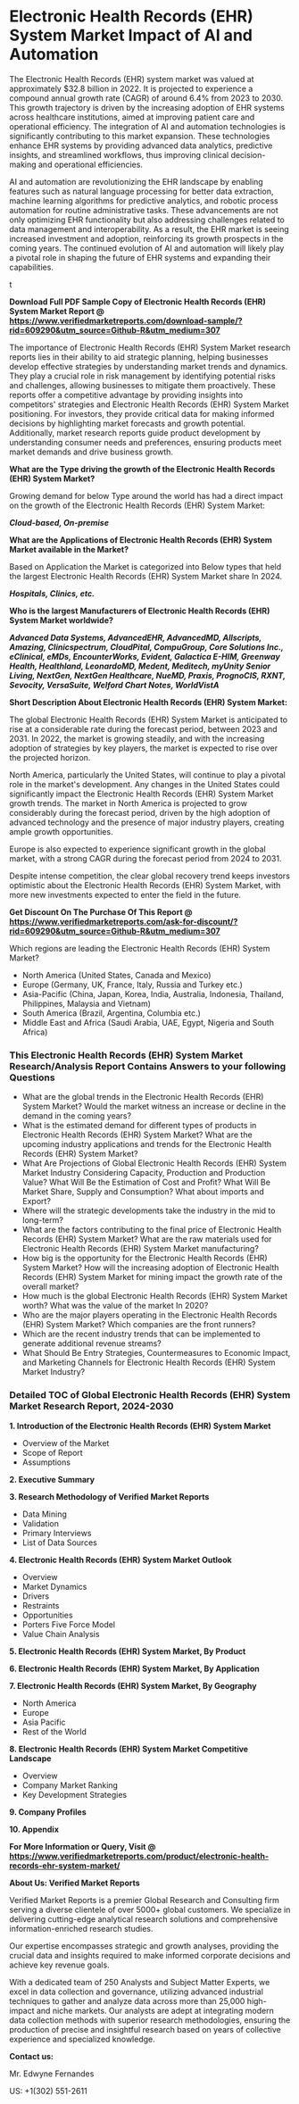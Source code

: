 <meta name="title" content="Global  Electronic Health Records (EHR) System Market Impact of AI and Automation"><meta name="description" content="  The Electronic Health Records (EHR) system market was valued at approximately $32.8 billion in 2022. It is projected to experience a compound annual growth rate (CAG"><meta name="title" content=" Electronic Health Records (EHR) System Market Size, Share, Scope, Trends, Growth, Opportunities, Analysis, Forecast"> <h1>Electronic Health Records (EHR) System Market Impact of AI and Automation</h1> <p>The Electronic Health Records (EHR) system market was valued at approximately $32.8 billion in 2022. It is projected to experience a compound annual growth rate (CAGR) of around 6.4% from 2023 to 2030. This growth trajectory is driven by the increasing adoption of EHR systems across healthcare institutions, aimed at improving patient care and operational efficiency. The integration of AI and automation technologies is significantly contributing to this market expansion. These technologies enhance EHR systems by providing advanced data analytics, predictive insights, and streamlined workflows, thus improving clinical decision-making and operational efficiencies.</p> <p>AI and automation are revolutionizing the EHR landscape by enabling features such as natural language processing for better data extraction, machine learning algorithms for predictive analytics, and robotic process automation for routine administrative tasks. These advancements are not only optimizing EHR functionality but also addressing challenges related to data management and interoperability. As a result, the EHR market is seeing increased investment and adoption, reinforcing its growth prospects in the coming years. The continued evolution of AI and automation will likely play a pivotal role in shaping the future of EHR systems and expanding their capabilities.</p> t</p><p id="" class=""><strong>Download Full PDF Sample Copy of Electronic Health Records (EHR) System Market Report @ <a href="https://www.verifiedmarketreports.com/download-sample/?rid=609290&utm_source=Github-R&utm_medium=307" target="_blank">https://www.verifiedmarketreports.com/download-sample/?rid=609290&utm_source=Github-R&utm_medium=307</a></strong></p><p>The importance of&nbsp;Electronic Health Records (EHR) System Market research reports lies in their ability to aid strategic planning, helping businesses develop effective strategies by understanding market trends and dynamics. They play a crucial role in risk management by identifying potential risks and challenges, allowing businesses to mitigate them proactively. These reports offer a competitive advantage by providing insights into competitors' strategies and Electronic Health Records (EHR) System Market positioning. For investors, they provide critical data for making informed decisions by highlighting market forecasts and growth potential. Additionally, market research reports guide product development by understanding consumer needs and preferences, ensuring products meet market demands and drive business growth.</p><p><strong>What are the&nbsp;Type driving the growth of the Electronic Health Records (EHR) System Market?</strong></p><p id="" class="">Growing demand for below Type around the world has had a direct impact on the growth of the Electronic Health Records (EHR) System Market:</p><em><strong>Cloud-based, On-premise</strong></em></p><strong>What are the&nbsp;Applications&nbsp;of Electronic Health Records (EHR) System Market available in the Market?</strong></p><p id="" class="">Based on Application the Market is categorized into Below types that held the largest Electronic Health Records (EHR) System Market share In 2024.</p><em><strong>Hospitals, Clinics, etc.</strong></em></p><strong>Who is the largest Manufacturers of Electronic Health Records (EHR) System Market worldwide?</strong></p><p><em><strong>Advanced Data Systems, AdvancedEHR, AdvancedMD, Allscripts, Amazing, Clinicspectrum, CloudPital, CompuGroup, Core Solutions Inc., eClinical, eMDs, EncounterWorks, Evident, Galactica E-HIM, Greenway Health, Healthland, LeonardoMD, Medent, Meditech, myUnity Senior Living, NextGen, NextGen Healthcare, NueMD, Praxis, PrognoCIS, RXNT, Sevocity, VersaSuite, Welford Chart Notes, WorldVistA</strong></em></p><p id="" class=""><strong>Short Description About Electronic Health Records (EHR) System Market:</strong></p><p>The global Electronic Health Records (EHR) System Market is anticipated to rise at a considerable rate during the forecast period, between 2023 and 2031. In 2022, the market is growing steadily, and with the increasing adoption of strategies by key players, the market is expected to rise over the projected horizon.</p><p>North America, particularly the United States, will continue to play a pivotal role in the market's development. Any changes in the United States could significantly impact the Electronic Health Records (EHR) System Market growth trends. The market in North America is projected to grow considerably during the forecast period, driven by the high adoption of advanced technology and the presence of major industry players, creating ample growth opportunities.</p><p>Europe is also expected to experience significant growth in the global market, with a strong CAGR during the forecast period from 2024 to 2031.</p><p>Despite intense competition, the clear global recovery trend keeps investors optimistic about the Electronic Health Records (EHR) System Market, with more new investments expected to enter the field in the future.</p><p id="" class=""><strong>Get Discount On The Purchase Of This Report @ <a href="https://www.verifiedmarketreports.com/ask-for-discount/?rid=609290&utm_source=Github-R&utm_medium=307" target="_blank">https://www.verifiedmarketreports.com/ask-for-discount/?rid=609290&utm_source=Github-R&utm_medium=307</a></strong></p>Which regions are leading the Electronic Health Records (EHR) System Market?</p><ul><li>North America (United States, Canada and Mexico)</li><li>Europe (Germany, UK, France, Italy, Russia and Turkey etc.)</li><li>Asia-Pacific (China, Japan, Korea, India, Australia, Indonesia, Thailand, Philippines, Malaysia and Vietnam)</li><li>South America (Brazil, Argentina, Columbia etc.)</li><li>Middle East and Africa (Saudi Arabia, UAE, Egypt, Nigeria and South Africa)</li></ul><h3 id="" class="">This Electronic Health Records (EHR) System Market Research/Analysis Report Contains Answers to your following Questions</h3><ul><li>What are the global trends in the Electronic Health Records (EHR) System Market? Would the market witness an increase or decline in the demand in the coming years?</li><li>What is the estimated demand for different types of products in Electronic Health Records (EHR) System Market? What are the upcoming industry applications and trends for the Electronic Health Records (EHR) System Market?</li><li>What Are Projections of Global Electronic Health Records (EHR) System Market Industry Considering Capacity, Production and Production Value? What Will Be the Estimation of Cost and Profit? What Will Be Market Share, Supply and Consumption? What about imports and Export?</li><li>Where will the strategic developments take the industry in the mid to long-term?</li><li>What are the factors contributing to the final price of Electronic Health Records (EHR) System Market? What are the raw materials used for Electronic Health Records (EHR) System Market manufacturing?</li><li>How big is the opportunity for the Electronic Health Records (EHR) System Market? How will the increasing adoption of Electronic Health Records (EHR) System Market for mining impact the growth rate of the overall market?</li><li>How much is the global Electronic Health Records (EHR) System Market worth? What was the value of the market In 2020?</li><li>Who are the major players operating in the Electronic Health Records (EHR) System Market? Which companies are the front runners?</li><li>Which are the recent industry trends that can be implemented to generate additional revenue streams?</li><li>What Should Be Entry Strategies, Countermeasures to Economic Impact, and Marketing Channels for Electronic Health Records (EHR) System Market Industry?</li></ul><h3 id="" class="">Detailed TOC of Global Electronic Health Records (EHR) System Market Research Report, 2024-2030</h3><p id="" class=""><strong>1. Introduction of the Electronic Health Records (EHR) System Market</strong></p><ul><li>Overview of the Market</li><li>Scope of Report</li><li>Assumptions</li></ul><p id="" class=""><strong>2. Executive Summary</strong></p><p id="" class=""><strong>3. Research Methodology of Verified Market Reports</strong></p><ul><li>Data Mining</li><li>Validation</li><li>Primary Interviews</li><li>List of Data Sources</li></ul><p id="" class=""><strong>4. Electronic Health Records (EHR) System Market Outlook</strong></p><ul><li>Overview</li><li>Market Dynamics</li><li>Drivers</li><li>Restraints</li><li>Opportunities</li><li>Porters Five Force Model</li><li>Value Chain Analysis</li></ul><p id="" class=""><strong>5. Electronic Health Records (EHR) System Market, By Product</strong></p><p id="" class=""><strong>6. Electronic Health Records (EHR) System Market, By Application</strong></p><p id="" class=""><strong>7. Electronic Health Records (EHR) System Market, By Geography</strong></p><ul><li>North America</li><li>Europe</li><li>Asia Pacific</li><li>Rest of the World</li></ul><p id="" class=""><strong>8. Electronic Health Records (EHR) System Market Competitive Landscape</strong></p><ul><li>Overview</li><li>Company Market Ranking</li><li>Key Development Strategies</li></ul><p id="" class=""><strong>9. Company Profiles</strong></p><p id="" class=""><strong>10. Appendix</strong></p><p id="" class=""><strong>For More Information or Query, Visit @ <a href="https://www.verifiedmarketreports.com/product/electronic-health-records-ehr-system-market/" target="_blank">https://www.verifiedmarketreports.com/product/electronic-health-records-ehr-system-market/</a></strong></p><p id="" class=""><strong>About Us: Verified Market Reports</strong></p><p id="" class="">Verified Market Reports is a premier Global Research and Consulting firm serving a diverse clientele of over 5000+ global customers. We specialize in delivering cutting-edge analytical research solutions and comprehensive information-enriched research studies.</p><p id="" class="">Our expertise encompasses strategic and growth analyses, providing the crucial data and insights required to make informed corporate decisions and achieve key revenue goals.</p><p id="" class="">With a dedicated team of 250 Analysts and Subject Matter Experts, we excel in data collection and governance, utilizing advanced industrial techniques to gather and analyze data across more than 25,000 high-impact and niche markets. Our analysts are adept at integrating modern data collection methods with superior research methodologies, ensuring the production of precise and insightful research based on years of collective experience and specialized knowledge.</p><p id="" class=""><strong>Contact us:</strong></p><p id="" class="">Mr. Edwyne Fernandes</p><p id="" class="">US: +1(302) 551-2611</p>